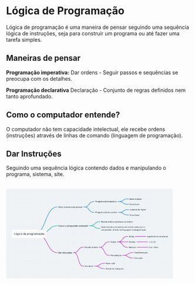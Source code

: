 <!-- markdownlint-disable MD033 -->

# Lógica de Programação

Lógica de programação é uma maneira de pensar seguindo uma sequência lógica de instruções, seja para construir um programa ou até fazer uma tarefa simples.

## Maneiras de pensar

**Programação imperativa:** Dar ordens - Seguir passos e sequências se preocupa com os detalhes.

**Programação declarativa** Declaração - Conjunto de regras definidos nem tanto aprofundado.

## Como o computador entende?

O computador não tem capacidade intelectual, ele recebe ordens (instruções) através de linhas de comando (linguagem de programação).

## Dar Instruções

Seguindo uma sequência lógica contendo dados e manipulando o programa, sistema, site.

<br>

<div>
  <img alt="Esquema resumo: o_que_e_lógica" src=../.github/assets/images/m1/m1_03.png width="90%"/>
</div>
